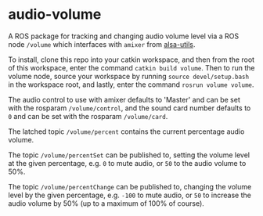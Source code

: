 # audio-volume
A ROS package for tracking and changing audio volume level via a ROS node `/volume` which interfaces with `amixer` from [alsa-utils](https://github.com/alsa-project/alsa-utils).

To install, clone this repo into your catkin workspace, and then from the root of this workspace, enter the command `catkin build volume`. Then to run the volume node, source your workspace by running `source devel/setup.bash` in the workspace root, and lastly, enter the command `rosrun volume volume`.

The audio control to use with amixer defaults to 'Master' and can be set with the rosparam `/volume/control`, and the sound card number defaults to `0` and can be set with the rosparam `/volume/card`.

The latched topic `/volume/percent` contains the current percentage audio volume.

The topic `/volume/percentSet` can be published to, setting the volume level at the given percentage, e.g. `0` to mute audio, or `50` to the audio volume to 50%.

The topic `/volume/percentChange` can be published to, changing the volume level by the given percentage, e.g. `-100` to mute audio, or `50` to increase the audio volume by 50% (up to a maximum of 100% of course).
